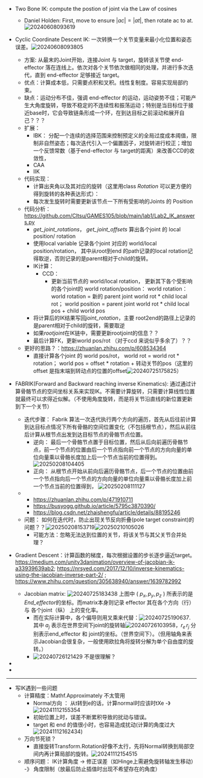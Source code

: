 - Two Bone IK: compute the postion of joint via the Law of cosines
  - Daniel Holden: First, move to ensure $\lvert ac \rvert = \lvert at \rvert$, then rotate ac to at.
    ![20240608093619](https://raw.githubusercontent.com/hwubh/hwubh_Pictures/main/20240608093619.png)

- Cyclic Coordinate Descent IK: 一次转换一个关节变量来最小化位置和姿态误差。![20240608093805](https://raw.githubusercontent.com/hwubh/hwubh_Pictures/main/20240608093805.png)
  - 方案: 从最末的Joint开始，连接Joint 与 target，旋转该关节使 end-effector 落在连线上。依次对各个关节依次做相同的处理，并进行多次迭代，直到 end-effector 足够接近 target。
  - 优点：计算成本低，只需要点积和叉积。线性复制度。容易实现局部约束。
  - 缺点：运动分布不佳，强调 end-effector 的运动，运动姿势不佳；可能产生大角度旋转，导致不稳定的不连续性和振荡运动；特别是当目标位于接近base时，它会导致链条形成一个环，在到达目标之前滚动和展开自己？？？
  - 扩展：
    - IBK： 分配一个连续的选择范围来控制预定义的全局过度成本阈值，限制非自然姿态；每次迭代引入一个偏置因子，对旋转进行校正；增加一个反馈常数（基于end-effector 与 target的距离）来改善CCD的收敛性，
    - CAA
    - IIK
  - 代码实现：
    - 计算出夹角以及其对应的旋转（这里用class *Rotation* 可以更方便的得到旋转的各种表达形式）：
    - 每次发生旋转时需要更新该节点一下所有受影响的Joints 的 Position
  - 代码分析： https://github.com/Cltsu/GAMES105/blob/main/lab1/Lab2_IK_answers.py
    - *get_joint_rotations*， *get_joint_offsets* 算出各个joint 的 local position/ rotation
    - 使用local variable 记录各个joint 对应的 world/local position/rotation， 其中从root到end 的path记录的local rotation记得取逆，否则记录的是parent相对于child的旋转。
    - IK计算：
      - CCD：
        - 更新当前节点的 world/local rotation， 
          更新其下各个受影响的各个joint的 world rotation/position： world rotation：  world rotation = 新的 parent joint world rot * child local rot； world position = parent joint world rot * child local pos + child world pos
    - 将计算后的IK结果写回*joint_rotation*，主要 root2end的路径上记录的是parent相对于child的旋转，需要取逆
    - 如果*rootjoint*在IK链中，需要更新rootjoint的信息？？
    - 最后计算FK，更新world pos/rot （对于ccd 来说似乎多余了）？？
  - 更好的思路？：https://zhuanlan.zhihu.com/p/608534364
    - 直接计算各个joint 的 world pos/rot， world rot = world rot * rotation； world pos = offset * rotation + 转动关节的pos（这里的offset 是指末端到转动点的位置的offset![20240725175825](https://raw.githubusercontent.com/hwubh/Temp-Pics/main/20240725175825.png)）

- FABRIK(Forward and Backward reaching inverse Kinematics): 通过通过计算骨骼节点的空间坐标关系来实现IK。不需要计算旋转，只需要计算线性位置就最终可以求得近似解。（不使用角度旋转，而是将关节沿直线的新位置更新到下一个关节）
  - 迭代步骤： Fabrik 算法一次迭代执行两个方向的遍历，首先从后往前计算到达目标点情况下所有骨骼的空间位置变化（不包括根节点），然后从前往后计算从根节点出发到达目标节点的骨骼节点位置。 
    - 逆向： 最后一个骨骼节点置于目标位置，然后从后向前遍历骨骼节点，前一个节点的位置由后一个节点指向前一个节点的方向向量的单位向量乘以骨骼长度加上后一个节点当前的位置得到。![20250208104405](https://raw.githubusercontent.com/hwubh/Temp-Pics/main/20250208104405.png)
    - 正向： 从根节点开始从前向后遍历骨骼节点，后一个节点的位置由前一个节点指向后一个节点的方向向量的单位向量乘以骨骼长度加上前一个节点当前的位置得到， ![20250208111127](https://raw.githubusercontent.com/hwubh/Temp-Pics/main/20250208111127.png)
  - 
    - https://zhuanlan.zhihu.com/p/471910711
    - https://busyogg.github.io/article/5795c3870390/
    - https://blog.csdn.net/zhaishengfu/article/details/88195246
  - 问题： 如何在迭代时，防止出现关节反向折叠(pole target constraint)的问题？？![20250208153719](https://raw.githubusercontent.com/hwubh/Temp-Pics/main/20250208153719.png)![20250210105026](https://raw.githubusercontent.com/hwubh/Temp-Pics/main/20250210105026.png)
    - 可能方法：忽略无法达到位置的关节，将该关节与其父关节合并处理？

- Gradient Descent：计算函数的梯度，每次根据设置的步长逐步逼近target。https://medium.com/unity3danimation/overview-of-jacobian-ik-a33939639ab2; https://nrsyed.com/2017/12/10/inverse-kinematics-using-the-jacobian-inverse-part-2/ ; https://www.zhihu.com/question/305638940/answer/1639782992
  - Jacobian matrix: ![20240725183438](https://raw.githubusercontent.com/hwubh/Temp-Pics/main/20240725183438.png) 上图中 \( $p_x, p_y, p_z$ \) 所表示的是 *End_effector*的坐标。而matrix本身则记录 effector 其在各个方向（行） 与 各个joint（纵） 上的变化率。
    - 而在实际计算中，各个偏导则用叉乘来代替：![20240725190637](https://raw.githubusercontent.com/hwubh/Temp-Pics/main/20240725190637.png). 其中 $a_j$ 表示在世界空间下joint的旋转轴![20240726103958](https://raw.githubusercontent.com/hwubh/Temp-Pics/main/20240726103958.png)，$r_e \, r_j$ 分别表示end_effector 和 joint的坐标。（世界空间下）。（但用轴角来表示Jacobian会很复杂，一般使用欧拉角将旋转分解为单个自由度的旋转。）
    - ![20240726121429](https://raw.githubusercontent.com/hwubh/Temp-Pics/main/20240726121429.png) 不是很理解？
  <!-- - Jacobian methods steps：Find the joint configurations: *T*
                            Compute the change in rotations: *dO* 
                            Compute the Jacobian: J
    -  Find Joint Configurations: -->
- 
-   

---

- 写IK遇到一些问题
  - 计算精度：Mathf.Approximately 不太管用
    - Normal方向 ： 从t转到e的话，计算normal时应该时tXe -》 ![20241112155354](https://raw.githubusercontent.com/hwubh/Temp-Pics/main/20241112155354.png)
    - 初始位置上时，误差不断累积导致的扰动与错误。
    - target 和 end 的值很小时，也容易造成扰动(计算的角度过大![20241112162434](https://raw.githubusercontent.com/hwubh/Temp-Pics/main/20241112162434.png))
  - 万向节死锁？
    - 直接旋转Transform.Rotation好像不太行，先将Normal转换到局部空间内再计算局部的旋转。![20241112154515](https://raw.githubusercontent.com/hwubh/Temp-Pics/main/20241112154515.png)
  - 顺序问题： IK计算角度 -> 修正误差（如Hinge上需避免旋转轴发生移动） -》 角度限制（放最后防止插值时出现不希望存在的角度）